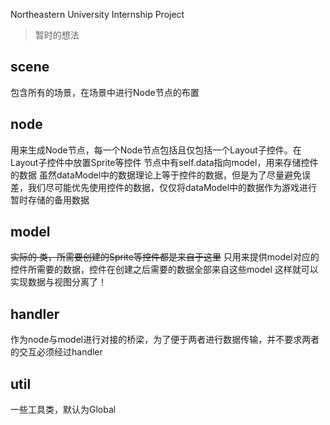 Northeastern University Internship Project

> 暂时的想法

## scene
包含所有的场景，在场景中进行Node节点的布置

## node
用来生成Node节点，每一个Node节点包括且仅包括一个Layout子控件。在Layout子控件中放置Sprite等控件
节点中有self.data指向model，用来存储控件的数据
虽然dataModel中的数据理论上等于控件的数据，但是为了尽量避免误差，我们尽可能优先使用控件的数据，仅仅将dataModel中的数据作为游戏进行暂时存储的备用数据

## model
~~实际的 类，所需要创建的Sprite等控件都是来自于这里~~
只用来提供model对应的控件所需要的数据，控件在创建之后需要的数据全部来自这些model
这样就可以实现数据与视图分离了！

## handler
作为node与model进行对接的桥梁，为了便于两者进行数据传输，并不要求两者的交互必须经过handler

## util
一些工具类，默认为Global
